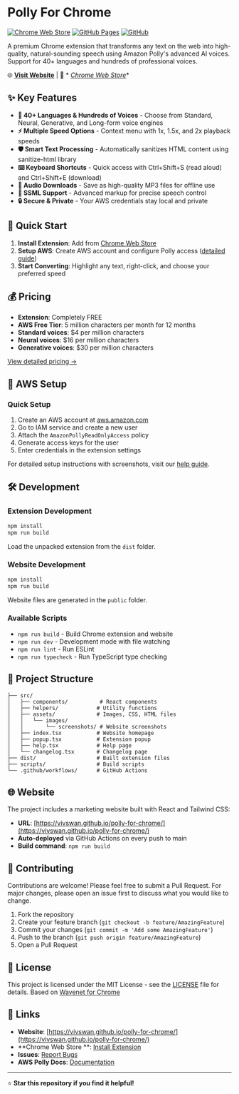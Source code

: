 # Polly For Chrome

[![Chrome Web Store](https://img.shields.io/chrome-web-store/v/kdcbeehimalgmeoeajnflggejlemclnn.svg)](https://chromewebstore.google.com/detail/kdcbeehimalgmeoeajnflggejlemclnn)
[![GitHub Pages](https://img.shields.io/badge/website-polly--for--chrome-blue)](https://vivswan.github.io/polly-for-chrome/)
[![GitHub](https://img.shields.io/github/license/vivswan/polly-for-chrome)](LICENSE)

A premium Chrome extension that transforms any text on the web into high-quality, natural-sounding speech using Amazon
Polly's advanced AI voices. Support for 40+ languages and hundreds of professional voices.

🌐 **[Visit Website](https://vivswan.github.io/polly-for-chrome/)** | 🛒 *
*[Chrome Web Store](https://chromewebstore.google.com/detail/kdcbeehimalgmeoeajnflggejlemclnn)**

## ✨ Key Features

* **🎵 40+ Languages & Hundreds of Voices** - Choose from Standard, Neural, Generative, and Long-form voice engines
* **⚡ Multiple Speed Options** - Context menu with 1x, 1.5x, and 2x playback speeds
* **🛡️ Smart Text Processing** - Automatically sanitizes HTML content using sanitize-html library
* **⌨️ Keyboard Shortcuts** - Quick access with Ctrl+Shift+S (read aloud) and Ctrl+Shift+E (download)
* **💾 Audio Downloads** - Save as high-quality MP3 files for offline use
* **🔧 SSML Support** - Advanced markup for precise speech control
* **🔒 Secure & Private** - Your AWS credentials stay local and private

## 🚀 Quick Start

1. **Install Extension**: Add
   from [Chrome Web Store](https://chromewebstore.google.com/detail/kdcbeehimalgmeoeajnflggejlemclnn)
2. **Setup AWS**: Create AWS account and configure Polly
   access ([detailed guide](https://vivswan.github.io/polly-for-chrome/#install))
3. **Start Converting**: Highlight any text, right-click, and choose your preferred speed

## 💰 Pricing

- **Extension**: Completely FREE
- **AWS Free Tier**: 5 million characters per month for 12 months
- **Standard voices**: $4 per million characters
- **Neural voices**: $16 per million characters
- **Generative voices**: $30 per million characters

[View detailed pricing →](https://aws.amazon.com/polly/pricing/)

## 🔧 AWS Setup

### Quick Setup

1. Create an AWS account at [aws.amazon.com](https://aws.amazon.com)
2. Go to IAM service and create a new user
3. Attach the `AmazonPollyReadOnlyAccess` policy
4. Generate access keys for the user
5. Enter credentials in the extension settings

For detailed setup instructions with screenshots, visit our [help guide](https://vivswan.github.io/polly-for-chrome/).

## 🛠️ Development

### Extension Development

```bash
npm install
npm run build
```

Load the unpacked extension from the `dist` folder.

### Website Development

```bash
npm install
npm run build
```

Website files are generated in the `public` folder.

### Available Scripts

- `npm run build` - Build Chrome extension and website
- `npm run dev` - Development mode with file watching
- `npm run lint` - Run ESLint
- `npm run typecheck` - Run TypeScript type checking

## 📁 Project Structure

```
├── src/
│   ├── components/          # React components
│   ├── helpers/            # Utility functions
│   ├── assets/             # Images, CSS, HTML files
│   │   └── images/
│   │       └── screenshots/ # Website screenshots
│   ├── index.tsx           # Website homepage
│   ├── popup.tsx           # Extension popup
│   ├── help.tsx            # Help page
│   └── changelog.tsx       # Changelog page
├── dist/                   # Built extension files
├── scripts/                # Build scripts
└── .github/workflows/      # GitHub Actions
```

## 🌐 Website

The project includes a marketing website built with React and Tailwind CSS:

- **URL**: [https://vivswan.github.io/polly-for-chrome/](https://vivswan.github.io/polly-for-chrome/)
- **Auto-deployed** via GitHub Actions on every push to main
- **Build command**: `npm run build`

## 🤝 Contributing

Contributions are welcome! Please feel free to submit a Pull Request. For major changes, please open an issue first to
discuss what you would like to change.

1. Fork the repository
2. Create your feature branch (`git checkout -b feature/AmazingFeature`)
3. Commit your changes (`git commit -m 'Add some AmazingFeature'`)
4. Push to the branch (`git push origin feature/AmazingFeature`)
5. Open a Pull Request

## 📄 License

This project is licensed under the MIT License - see the [LICENSE](LICENSE) file for details.
Based on [Wavenet for Chrome](https://github.com/pgmichael/wavenet-for-chrome)

## 🔗 Links

- **Website**: [https://vivswan.github.io/polly-for-chrome/](https://vivswan.github.io/polly-for-chrome/)
- **Chrome Web Store
  **: [Install Extension](https://chromewebstore.google.com/detail/kdcbeehimalgmeoeajnflggejlemclnn)
- **Issues**: [Report Bugs](https://github.com/vivswan/polly-for-chrome/issues)
- **AWS Polly Docs**: [Documentation](https://docs.aws.amazon.com/polly/)

---

⭐ **Star this repository if you find it helpful!**
